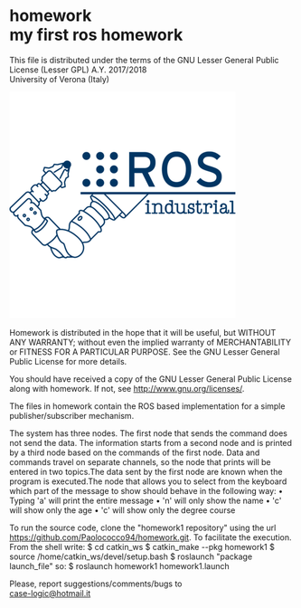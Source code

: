 # homework<br>my first ros homework

This file is distributed under the terms of the GNU Lesser General Public License (Lesser GPL)
A.Y. 2017/2018<br>
University of Verona (Italy)

![laboratorio ciberfisico homework_ros](https://github.com/Paolococco94/homework/blob/master/images/ROS_industrial.png)

Homework is distributed in the hope that it will be useful, but WITHOUT ANY WARRANTY; without even the implied warranty of
MERCHANTABILITY or FITNESS FOR A PARTICULAR PURPOSE.  See the GNU Lesser General Public License for more details.

You should have received a copy of the GNU Lesser General Public License along with homework.
If not, see <http://www.gnu.org/licenses/>.

The files in homework contain the ROS based implementation for a simple publisher/subscriber mechanism.




The system has three nodes. The first node that sends the 
command does not send the data. The information starts from
a second node and is printed by a third node based on the 
commands of the first node. Data and commands travel on 
separate channels, so the node that prints will be entered
 in two topics.The data sent by the first node are known when 
the program is executed.The node that allows you to select from
 the keyboard which part of the message to show should behave
in the following way:
• Typing 'a' will print the entire message
• 'n' will only show the name
• 'c' will show only the age
• 'c' will show only the degree course


To run the source code, clone the "homework1 repository" using the url https://github.com/Paolococco94/homework.git.
To facilitate the execution. From the shell write: 
$ cd catkin_ws
$ catkin_make --pkg homework1
$ source /home/catkin_ws/devel/setup.bash
$ roslaunch "package launch_file" 
 so: 
$ roslaunch homework1 homework1.launch


Please, report suggestions/comments/bugs to<br>
case-logic@hotmail.it
